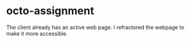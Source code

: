 # octo-assignment
The client already has an active web page.
I refractored the webpage to make it more accessible.
